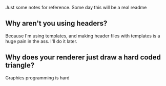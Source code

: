 Just some notes for reference. Some day this will be a real readme

## Why aren't you using headers?
Because I'm using templates, and making header files with templates is a huge pain in the ass. I'll do it later.

## Why does your renderer just draw a hard coded triangle?
Graphics programming is hard
